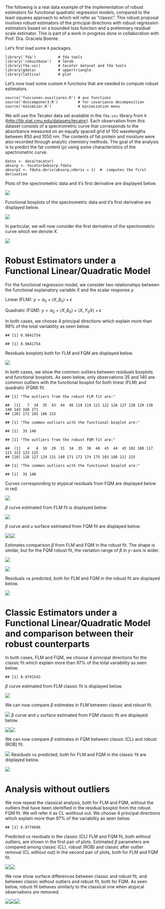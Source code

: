 The following is a real data example of the implementation of robust
estimators for functional quadratic regression models, compared to the
least squares approach to which will refer as “classic”. This robust
proposal involves robust estimators of the principal directions with
robust regression estimators based on a bounded loss function and a
preliminary residual scale estimator. This is part of a work in progress
done in collaboration with Prof. Dra. Graciela Boente.

Let’s first load some <code>R</code> packages.

    library('fda')          # fda tools
    library('robustbase')   # lmrob 
    library(fda.usc)        # tecator dataset and fda tools
    library(gdata)          # uppertriangle
    library(lattice)        # plot

Let’s now load some custom <code>R</code> functions that are needed to
compute robust estimators.

    source('funciones-auxiliares.R') # aux functions
    source('descomponer3.R')         # for covariance decomposition
    source('minimizar.R')            # minimization menu

We will use the Tecator data set available in the <code>fda.usc</code>
library from <code>R</code>
(<http://lib.stat.cmu.edu/datasets/tecator>). Each observation from this
dataset consists of a spectrometric curve that corresponds to the
absorbance measured on an equally spaced grid of 100 wavelengths between
850 and 1050 nm. The contents of fat protein and moisture were also
recorded through analytic chemistry methods. The goal of the analysis is
to predict the fat content (*y*) using some characteristics of the
spectrometric curve.

    datos <- data(tecator)
    absorp <- tecator$absorp.fdata
    absorp1 <- fdata.deriv(absorp,nderiv = 1)  #  computes the first derivative

Plots of the spectrometric data and it’s first derivative are displayed
below.

![](README_files/figure-markdown_strict/initial%20plots-1.png)

Functional boxplots of the spectrometric data and it’s first derivative
are displayed below.

![](README_files/figure-markdown_strict/functional%20boxplots-1.png)

In particular, we will now consider the first derivative of the
spectrometric curve which we denote *X*.

![](README_files/figure-markdown_strict/X(t)-1.png)

# Robust Estimators under a Functional Linear/Quadratic Model

For the functional regression model, we consider two relationships
between the functional explanatory variable *X* and the scalar response
*y*.

Linear (FLM):
*y* = *α*<sub>0</sub> + ⟨*X*, *β*<sub>0</sub>⟩ + *ϵ*

Quadratic (FQM):
*y* = *α*<sub>0</sub> + ⟨*X*, *β*<sub>0</sub>⟩ + ⟨*X*, *Υ*<sub>0</sub>*X*⟩ + *ϵ*

In both cases, we choose 4 principal directions which explain more than
98% of the total variability as seen below.

    ## [1] 0.9841754

    ## [1] 0.9841754

Residuals boxplots both for FLM and FQM are displayed below.

![](README_files/figure-markdown_strict/robust%20est%20resbox-1.png)

In both cases, we show the common outliers between residuals boxplots
and functional boxplots. As seen below, only observations 35 and 140 are
common outliers with the functional boxplot for both linear (FLM) and
quadratic (FQM) fit.

    ## [1] "The outliers from the robust FLM fit are:"

    ##  [1]   7  34  35  43  44  45 118 119 121 122 126 127 128 129 130 140 143 168 171
    ## [20] 172 185 186 215

    ## [1] "The common outliers with the functional boxplot are:"

    ## [1]  35 140

    ## [1] "The outliers from the robust FQM fit are:"

    ##  [1]   4   8  10  20  31  34  35  38  40  43  44  45 102 108 117 121 122 123 125
    ## [20] 126 127 129 131 140 171 172 174 175 183 186 211 215

    ## [1] "The common outliers with the functional boxplot are:"

    ## [1]  35 140

Curves corresponding to atypical residuals from FQM are displayed below
in red.

![](README_files/figure-markdown_strict/robust%20est%20atypical%20curves-1.png)

*β* curve estimated from FLM fit is displayed below.

![](README_files/figure-markdown_strict/robust%20est%20beta%20FLM-1.png)

*β* curve and *υ* surface estimated from FQM fit are displayed below.

![](README_files/figure-markdown_strict/robust%20est%20beta%20gamma%20FQM-1.png)![](README_files/figure-markdown_strict/robust%20est%20beta%20gamma%20FQM-2.png)

Estimates comparison *β* from FLM and FQM in the robust fit. The shape
is similar, but for the FQM robust fit, the variation range of *β* in
*y*−axis is wider.

![](README_files/figure-markdown_strict/robust%20est%20betas-1.png)

![](README_files/figure-markdown_strict/robust%20est%20betas2-1.png)

Residuals vs predicted, both for FLM and FQM in the robust fit are
displayed below.

![](README_files/figure-markdown_strict/robust%20est6-1.png)

# Classic Estimators under a Functional Linear/Quadratic Model and comparison between their robust counterparts

In both cases, FLM and FQM, we choose 4 principal directions for the
classic fit which explain more than 97% of the total variability as seen
below.

    ## [1] 0.9791543

*β* curve estimated from FLM classic fit is displayed below.

![](README_files/figure-markdown_strict/classic%20est%20beta%20FLM-1.png)

We can now compare *β* estimates in FLM between classic and robust fit.

![](README_files/figure-markdown_strict/robvsclas%20est%20beta%20FLM-1.png)
*β* curve and *υ* surface estimated from FQM classic fit are displayed
below.

![](README_files/figure-markdown_strict/classic%20est%20beta%20gamma%20FQM-1.png)![](README_files/figure-markdown_strict/classic%20est%20beta%20gamma%20FQM-2.png)

We can now compare *β* estimates in FQM between classic (CL) and robust
(ROB) fit.

![](README_files/figure-markdown_strict/robvsclas%20est%20beta%20FQM-1.png)
Residuals vs predicted, both for FLM and FQM in the classic fit are
displayed below.

![](README_files/figure-markdown_strict/classic%20est6-1.png)

# Analysis without outliers

We now repeat the classical analysis, both for FLM and FQM, without the
outliers that have been identified in the residual boxplot from the
robust FQM fit. We will refer it as CL woithout out. We choose 4
principal directions which explain more than 97% of the variability as
seen below.

    ## [1] 0.9774696

Predicted vs residuals in the classic (CL) FLM and FQM fit, both without
outliers, are shown in the first pair of plots. Estimated *β* parameters
are compared among classic (CL), robust (ROB) and classic after outlier
removal (CL without out) in the second pair of plots, both for FLM and
FQM fit.

![](README_files/figure-markdown_strict/plotscompar-1.png)![](README_files/figure-markdown_strict/plotscompar-2.png)

We now show surface differences between classic and robust fit, and
between classic without outliers and robust fit, both for FQM. As seen
below, robust fit behaves similarly to the classical one when atypical
observations are removed.

![](README_files/figure-markdown_strict/dif%20suf%20CL%20ROB-1.png)![](README_files/figure-markdown_strict/dif%20suf%20CL%20ROB-2.png)![](README_files/figure-markdown_strict/dif%20suf%20CL%20ROB-3.png)

